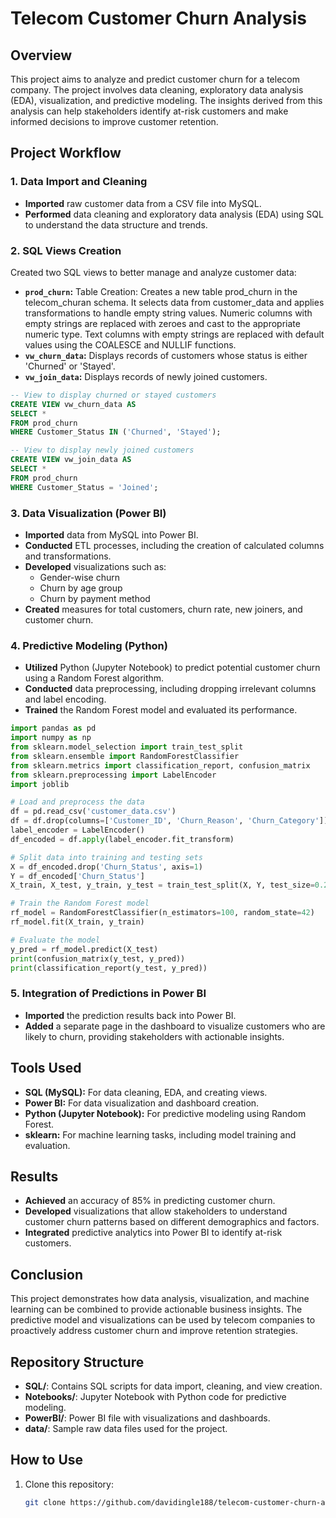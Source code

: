 # Telecom Customer Churn Analysis

## Overview
This project aims to analyze and predict customer churn for a telecom company. The project involves data cleaning, exploratory data analysis (EDA), visualization, and predictive modeling. The insights derived from this analysis can help stakeholders identify at-risk customers and make informed decisions to improve customer retention.

## Project Workflow

### 1. Data Import and Cleaning
- **Imported** raw customer data from a CSV file into MySQL.
- **Performed** data cleaning and exploratory data analysis (EDA) using SQL to understand the data structure and trends.

### 2. SQL Views Creation
Created two SQL views to better manage and analyze customer data:

- **`prod_churn`:** Table Creation: Creates a new table prod_churn in the telecom_churan schema. It selects data from customer_data and applies transformations to handle empty string values. Numeric columns with empty strings are replaced with zeroes and cast to the appropriate numeric type. Text columns with empty strings are replaced with default values using the COALESCE and NULLIF functions.
- **`vw_churn_data`:** Displays records of customers whose status is either 'Churned' or 'Stayed'.
- **`vw_join_data`:** Displays records of newly joined customers.

```sql
-- View to display churned or stayed customers
CREATE VIEW vw_churn_data AS
SELECT * 
FROM prod_churn 
WHERE Customer_Status IN ('Churned', 'Stayed');

-- View to display newly joined customers
CREATE VIEW vw_join_data AS
SELECT * 
FROM prod_churn 
WHERE Customer_Status = 'Joined';
```
### 3. Data Visualization (Power BI)
- **Imported** data from MySQL into Power BI.
- **Conducted** ETL processes, including the creation of calculated columns and transformations.
- **Developed** visualizations such as:
  - Gender-wise churn
  - Churn by age group
  - Churn by payment method
- **Created** measures for total customers, churn rate, new joiners, and customer churn.

### 4. Predictive Modeling (Python)
- **Utilized** Python (Jupyter Notebook) to predict potential customer churn using a Random Forest algorithm.
- **Conducted** data preprocessing, including dropping irrelevant columns and label encoding.
- **Trained** the Random Forest model and evaluated its performance.

```python
import pandas as pd
import numpy as np
from sklearn.model_selection import train_test_split
from sklearn.ensemble import RandomForestClassifier  
from sklearn.metrics import classification_report, confusion_matrix   
from sklearn.preprocessing import LabelEncoder   
import joblib

# Load and preprocess the data
df = pd.read_csv('customer_data.csv')
df = df.drop(columns=['Customer_ID', 'Churn_Reason', 'Churn_Category'])
label_encoder = LabelEncoder()
df_encoded = df.apply(label_encoder.fit_transform)

# Split data into training and testing sets
X = df_encoded.drop('Churn_Status', axis=1)
Y = df_encoded['Churn_Status']
X_train, X_test, y_train, y_test = train_test_split(X, Y, test_size=0.2, random_state=42)

# Train the Random Forest model
rf_model = RandomForestClassifier(n_estimators=100, random_state=42)
rf_model.fit(X_train, y_train)

# Evaluate the model
y_pred = rf_model.predict(X_test)
print(confusion_matrix(y_test, y_pred))
print(classification_report(y_test, y_pred))
```

### 5. Integration of Predictions in Power BI
- **Imported** the prediction results back into Power BI.
- **Added** a separate page in the dashboard to visualize customers who are likely to churn, providing stakeholders with actionable insights.

## Tools Used
- **SQL (MySQL):** For data cleaning, EDA, and creating views.
- **Power BI:** For data visualization and dashboard creation.
- **Python (Jupyter Notebook):** For predictive modeling using Random Forest.
- **sklearn:** For machine learning tasks, including model training and evaluation.

## Results
- **Achieved** an accuracy of 85% in predicting customer churn.
- **Developed** visualizations that allow stakeholders to understand customer churn patterns based on different demographics and factors.
- **Integrated** predictive analytics into Power BI to identify at-risk customers.

## Conclusion
This project demonstrates how data analysis, visualization, and machine learning can be combined to provide actionable business insights. The predictive model and visualizations can be used by telecom companies to proactively address customer churn and improve retention strategies.

## Repository Structure
- **SQL/**: Contains SQL scripts for data import, cleaning, and view creation.
- **Notebooks/**: Jupyter Notebook with Python code for predictive modeling.
- **PowerBI/**: Power BI file with visualizations and dashboards.
- **data/**: Sample raw data files used for the project.

## How to Use
1. Clone this repository:
   ```bash
   git clone https://github.com/davidingle188/telecom-customer-churn-analysis.git
